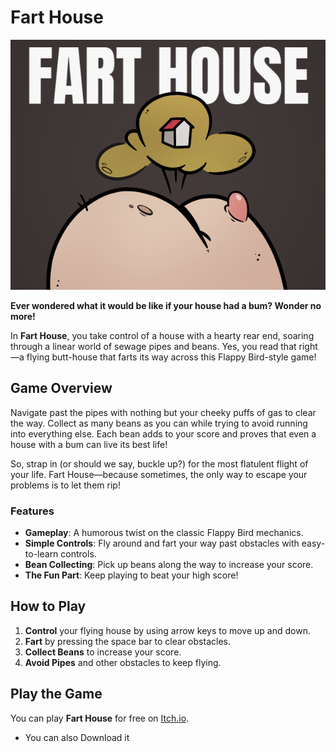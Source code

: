 # Fart House

![Banner](assets/FartHouse_Cover.png)

**Ever wondered what it would be like if your house had a bum? Wonder no more!**

In **Fart House**, you take control of a house with a hearty rear end, soaring through a linear world of sewage pipes and beans. Yes, you read that right—a flying butt-house that farts its way across this Flappy Bird-style game!

## Game Overview

Navigate past the pipes with nothing but your cheeky puffs of gas to clear the way. Collect as many beans as you can while trying to avoid running into everything else. Each bean adds to your score and proves that even a house with a bum can live its best life!

So, strap in (or should we say, buckle up?) for the most flatulent flight of your life. Fart House—because sometimes, the only way to escape your problems is to let them rip!

### Features

- **Gameplay**: A humorous twist on the classic Flappy Bird mechanics.
- **Simple Controls**: Fly around and fart your way past obstacles with easy-to-learn controls.
- **Bean Collecting**: Pick up beans along the way to increase your score.
- **The Fun Part**: Keep playing to beat your high score!

## How to Play

1. **Control** your flying house by using arrow keys to move up and down.
2. **Fart** by pressing the space bar to clear obstacles.
3. **Collect Beans** to increase your score.
4. **Avoid Pipes** and other obstacles to keep flying.

## Play the Game

You can play **Fart House** for free on [Itch.io](https://fresh-cake.itch.io/fart-house).
- You can also Download it
